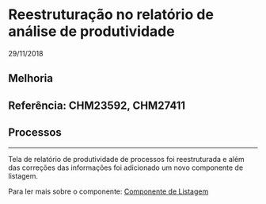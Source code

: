 # Reestruturação no relatório de análise de produtividade
29/11/2018
## Melhoria
## Referência: CHM23592, CHM27411
## Processos
***

Tela de relatório de produtividade de processos foi reestruturada e além das correções das informações foi adicionado um novo componente de listagem.

Para ler mais sobre o componente: [Componente de Listagem](?i=pt-BR&p=listagem)